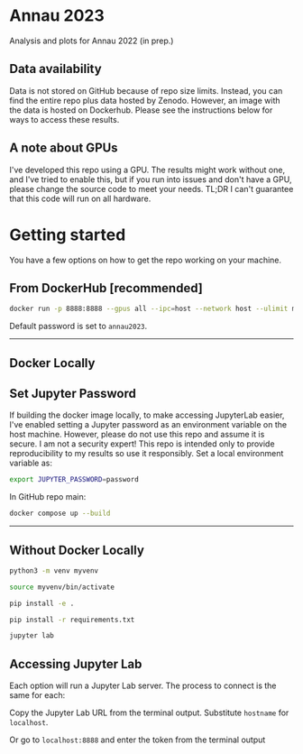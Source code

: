 # Annau 2023

Analysis and plots for Annau 2022 (in prep.)

## Data availability
Data is not stored on GitHub because of repo size limits. Instead, you can find the entire repo plus data hosted by Zenodo. However, an image with the data is hosted on Dockerhub. Please see the instructions below for ways to access these results.

## A note about GPUs
I've developed this repo using a GPU. The results might work without one, and I've tried to enable this, but if you run into issues and don't have a GPU, please change the source code to meet your needs. TL;DR I can't guarantee that this code will run on all hardware.

# Getting started

You have a few options on how to get the repo working on your machine.

## From DockerHub [recommended]

```bash
docker run -p 8888:8888 --gpus all --ipc=host --network host --ulimit memlock=-1 --ulimit stack=67108864 -it --rm nannau/annau-2023:latest
```

Default password is set to `annau2023`.

---

## Docker Locally

## Set Jupyter Password
If building the docker image locally, to make accessing JupyterLab easier, I've enabled setting a Jupyter password as an environment variable on the host machine. However, please do not use this repo and assume it is secure. I am not a security expert! This repo is intended only to provide reproducibility to my results so use it responsibly. Set a local environment variable as:

```bash
export JUPYTER_PASSWORD=password
```

In GitHub repo main:

```bash
docker compose up --build
```
---
## Without Docker Locally
```bash
python3 -m venv myvenv
```
```bash
source myvenv/bin/activate
```
```bash
pip install -e .
```
```bash
pip install -r requirements.txt
```
```bash
jupyter lab
```

## Accessing Jupyter Lab
Each option will run a Jupyter Lab server. The process to connect is the same for each:

Copy the Jupyter Lab URL from the terminal output. Substitute `hostname` for `localhost`. 

Or go to `localhost:8888` and enter the token from the terminal output
